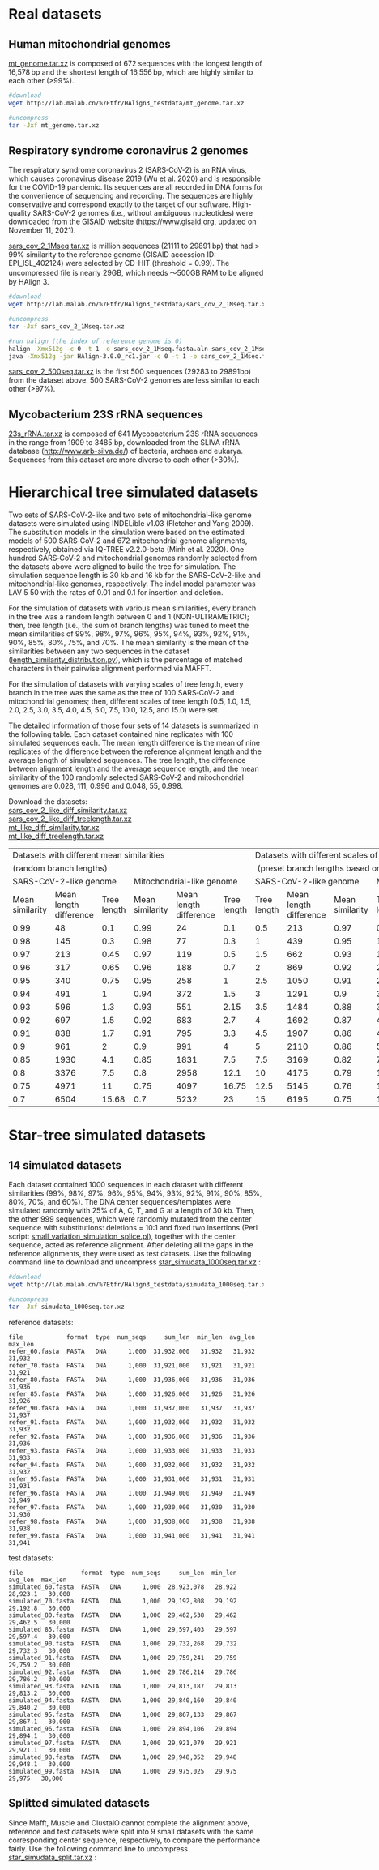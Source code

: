 # Real datasets 

## Human mitochondrial genomes

<a href="http://lab.malab.cn/%7Etfr/HAlign3_testdata/mt_genome.tar.xz" download="mt_genome.tar.xz">mt_genome.tar.xz</a> is composed of 672 sequences with the longest length of 16,578 bp and the shortest length of 16,556 bp, which are highly similar to each other  (>99%). 
```bash
#download
wget http://lab.malab.cn/%7Etfr/HAlign3_testdata/mt_genome.tar.xz

#uncompress
tar -Jxf mt_genome.tar.xz
```

## Respiratory syndrome coronavirus 2 genomes

The respiratory syndrome coronavirus 2 (SARS‑CoV‑2) is an RNA virus, which causes coronavirus disease 2019 (Wu et al. 2020) and is responsible for the COVID-19 pandemic. Its sequences are all recorded in DNA forms for the convenience of sequencing and recording. The sequences are highly conservative and correspond exactly to the target of our software. High-quality SARS-CoV-2 genomes (i.e., without ambiguous nucleotides) were downloaded from the GISAID website (https://www.gisaid.org, updated on November 11, 2021). 

<a href="http://lab.malab.cn/%7Etfr/HAlign3_testdata/sars_cov_2_1Mseq.tar.xz" download="sars_cov_2_1Mseq.tar.xz">sars_cov_2_1Mseq.tar.xz</a> is million sequences (21111 to 29891 bp) that had > 99% similarity to the reference genome (GISAID accession ID: EPI_ISL_402124) were selected by CD-HIT (threshold = 0.99). The uncompressed file is nearly 29GB, which needs ～500GB RAM to be aligned by HAlign 3. 
```bash
#download
wget http://lab.malab.cn/%7Etfr/HAlign3_testdata/sars_cov_2_1Mseq.tar.xz

#uncompress
tar -Jxf sars_cov_2_1Mseq.tar.xz

#run halign (the index of reference genome is 0)
halign -Xmx512g -c 0 -t 1 -o sars_cov_2_1Mseq.fasta.aln sars_cov_2_1Mseq.fasta   #conda version
java -Xmx512g -jar HAlign-3.0.0_rc1.jar -c 0 -t 1 -o sars_cov_2_1Mseq.fasta.aln sars_cov_2_1Mseq.fasta   #released package
```


<a href="http://lab.malab.cn/%7Etfr/HAlign3_testdata/sars_cov_2_500seq.tar.xz" download="sars_cov_2_500seq.tar.xz">sars_cov_2_500seq.tar.xz</a> is the first 500 sequences (29283 to 29891bp) from the dataset above. 500 SARS-CoV-2 genomes are less similar to each other (>97%).



## Mycobacterium 23S rRNA sequences

<a href="http://lab.malab.cn/%7Etfr/HAlign3_testdata/23s_rRNA.tar.xz" download="23s_rRNA.tar.xz">23s_rRNA.tar.xz</a> is composed of 641 Mycobacterium 23S rRNA sequences in the range from 1909 to 3485 bp, downloaded from the SLIVA rRNA database (http://www.arb-silva.de/) of bacteria, archaea and eukarya. Sequences from this dataset are more diverse to each other (>30%).



# Hierarchical tree simulated datasets


Two sets of SARS-CoV-2-like and two sets of mitochondrial-like genome datasets were simulated using INDELible v1.03 (Fletcher and Yang 2009). The substitution models in the simulation were based on the estimated models of 500 SARS‑CoV‑2 and 672 mitochondrial genome alignments, respectively, obtained via IQ-TREE v2.2.0-beta (Minh et al. 2020). One hundred SARS‑CoV‑2 and mitochondrial genomes randomly selected from the datasets above were aligned to build the tree for simulation. The simulation sequence length is 30 kb and 16 kb for the SARS-CoV-2-like and mitochondrial-like genomes, respectively. The indel model parameter was LAV 5 50 with the rates of 0.01 and 0.1 for insertion and deletion.

For the simulation of datasets with various mean similarities, every branch in the tree was a random length between 0 and 1 (NON-ULTRAMETRIC); then, tree length (i.e., the sum of branch lengths) was tuned to meet the mean similarities of 99%, 98%, 97%, 96%, 95%, 94%, 93%, 92%, 91%, 90%, 85%, 80%, 75%, and 70%. The mean similarity is the mean of the similarities between any two sequences in the dataset ([length_similarity_distribution.py](https://github.com/malabz/MSATOOLS/tree/main/length_similarity_distribution)), which is the percentage of matched characters in their pairwise alignment performed via MAFFT.

For the simulation of datasets with varying scales of tree length, every branch in the tree was the same as the tree of 100 SARS‑CoV‑2 and mitochondrial genomes; then, different scales of tree length (0.5, 1.0, 1.5, 2.0, 2.5, 3.0, 3.5, 4.0, 4.5, 5.0, 7.5, 10.0, 12.5, and 15.0) were set.

The detailed information of those four sets of 14 datasets is summarized in the following table. Each dataset contained nine replicates with 100 simulated sequences each. The mean length difference is the mean of nine replicates of the difference between the reference alignment length and the average length of simulated sequences. The tree length, the difference between alignment length and the average sequence length, and the mean similarity of the 100 randomly selected SARS‑CoV‑2 and mitochondrial genomes are 0.028, 111, 0.996 and 0.048, 55, 0.998.


Download the datasets:                                                                                    
<a href="http://lab.malab.cn/%7Etfr/HAlign3_testdata/sars_cov_2_like_diff_similarity.tar.xz" download="sars_cov_2_like_diff_similarity.tar.xz">sars_cov_2_like_diff_similarity.tar.xz</a>                               
<a href="http://lab.malab.cn/%7Etfr/HAlign3_testdata/sars_cov_2_like_diff_treelength.tar.xz" download="sars_cov_2_like_diff_treelength.tar.xz">sars_cov_2_like_diff_treelength.tar.xz</a>                                           
<a href="http://lab.malab.cn/%7Etfr/HAlign3_testdata/mt_like_diff_similarity.tar.xz" download="mt_like_diff_similarity.tar.xz">mt_like_diff_similarity.tar.xz</a>                            
<a href="http://lab.malab.cn/%7Etfr/HAlign3_testdata/mt_like_diff_treelength.tar.xz" download="mt_like_diff_treelength.tar.xz">mt_like_diff_treelength.tar.xz</a>            

<html xmlns:v="urn:schemas-microsoft-com:vml" xmlns:o="urn:schemas-microsoft-com:office:office" xmlns:x="urn:schemas-microsoft-com:office:excel" xmlns="http://www.w3.org/TR/REC-html40">
 </head>
 <body link="blue" vlink="purple">
  <table width="660" border="0" cellpadding="0" cellspacing="0" style='width:660pt;border-collapse:collapse;table-layout:fixed;'>
   <col width="55" span="12" style='mso-width-source:userset;mso-width-alt:2423;'/>
   <tr height="19.10" style='height:19.10pt;mso-height-source:userset;mso-height-alt:382;'>
    <td class="xl65" height="19.10" width="330" colspan="6" style='height:19.10pt;width:330pt;border-right:none;border-bottom:none;' x:str>Datasets with different mean similarities</td>
    <td class="xl65" width="330" colspan="6" style='width:330pt;border-right:none;border-bottom:none;' x:str>Datasets with different scales of tree length</td>
   </tr>
   <tr height="10" style='height:10.00pt;mso-height-source:userset;mso-height-alt:200;'>
    <td class="xl67" height="10" colspan="6" style='height:10.00pt;border-right:none;border-bottom:none;' x:str>(random branch lengths)</td>
    <td class="xl67" colspan="6" style='border-right:none;border-bottom:none;' x:str><span style='mso-spacerun:yes;'>&nbsp;</span><font class="font2">(preset branch lengths based on real cases)</font></td>
   </tr>
   <tr height="17.60" style='height:17.60pt;mso-height-source:userset;mso-height-alt:352;'>
    <td class="xl68" height="17.60" colspan="3" style='height:17.60pt;border-right:none;border-bottom:none;' x:str>SARS-CoV-2-like genome</td>
    <td class="xl68" colspan="3" style='border-right:none;border-bottom:none;' x:str>Mitochondrial-like genome</td>
    <td class="xl68" colspan="3" style='border-right:none;border-bottom:none;' x:str>SARS-CoV-2-like genome</td>
    <td class="xl68" colspan="3" style='border-right:none;border-bottom:none;' x:str>Mitochondrial-like genome</td>
   </tr>
   <tr height="22" style='height:22.00pt;'>
    <td class="xl69" height="22" style='height:22.00pt;' x:str>Mean similarity</td>
    <td class="xl70" x:str>Mean length difference</td>
    <td class="xl70" x:str>Tree length</td>
    <td class="xl69" x:str>Mean similarity</td>
    <td class="xl70" x:str>Mean length difference</td>
    <td class="xl70" x:str>Tree length</td>
    <td class="xl69" x:str>Tree length</td>
    <td class="xl70" x:str>Mean length difference</td>
    <td class="xl70" x:str>Mean similarity</td>
    <td class="xl69" x:str>Tree length</td>
    <td class="xl70" x:str>Mean length difference</td>
    <td class="xl70" x:str>Mean similarity</td>
   </tr>
   <tr height="17.60" style='height:17.60pt;'>
    <td class="xl71" height="17.60" style='height:17.60pt;' x:num>0.99</td>
    <td class="xl68" x:num>48</td>
    <td class="xl68" x:num>0.1</td>
    <td class="xl71" x:num>0.99</td>
    <td class="xl68" x:num>24</td>
    <td class="xl68" x:num>0.1</td>
    <td class="xl71" x:num>0.5</td>
    <td class="xl68" x:num>213</td>
    <td class="xl68" x:num>0.97</td>
    <td class="xl71" x:num>0.5</td>
    <td class="xl68" x:num>115</td>
    <td class="xl68" x:num>0.98</td>
   </tr>
   <tr height="17.60" style='height:17.60pt;'>
    <td class="xl71" height="17.60" style='height:17.60pt;' x:num>0.98</td>
    <td class="xl68" x:num>145</td>
    <td class="xl68" x:num>0.3</td>
    <td class="xl71" x:num>0.98</td>
    <td class="xl68" x:num>77</td>
    <td class="xl68" x:num>0.3</td>
    <td class="xl71" x:num>1</td>
    <td class="xl68" x:num>439</td>
    <td class="xl68" x:num>0.95</td>
    <td class="xl71" x:num>1</td>
    <td class="xl68" x:num>223</td>
    <td class="xl68" x:num>0.96</td>
   </tr>
   <tr height="17.60" style='height:17.60pt;'>
    <td class="xl71" height="17.60" style='height:17.60pt;' x:num>0.97</td>
    <td class="xl68" x:num>213</td>
    <td class="xl68" x:num>0.45</td>
    <td class="xl71" x:num>0.97</td>
    <td class="xl68" x:num>119</td>
    <td class="xl68" x:num>0.5</td>
    <td class="xl71" x:num>1.5</td>
    <td class="xl68" x:num>662</td>
    <td class="xl68" x:num>0.93</td>
    <td class="xl71" x:num>1.5</td>
    <td class="xl68" x:num>333</td>
    <td class="xl68" x:num>0.95</td>
   </tr>
   <tr height="17.60" style='height:17.60pt;'>
    <td class="xl71" height="17.60" style='height:17.60pt;' x:num>0.96</td>
    <td class="xl68" x:num>317</td>
    <td class="xl68" x:num>0.65</td>
    <td class="xl71" x:num>0.96</td>
    <td class="xl68" x:num>188</td>
    <td class="xl68" x:num>0.7</td>
    <td class="xl71" x:num>2</td>
    <td class="xl68" x:num>869</td>
    <td class="xl68" x:num>0.92</td>
    <td class="xl71" x:num>2</td>
    <td class="xl68" x:num>456</td>
    <td class="xl68" x:num>0.95</td>
   </tr>
   <tr height="17.60" style='height:17.60pt;'>
    <td class="xl71" height="17.60" style='height:17.60pt;' x:num>0.95</td>
    <td class="xl68" x:num>340</td>
    <td class="xl68" x:num>0.75</td>
    <td class="xl71" x:num>0.95</td>
    <td class="xl68" x:num>258</td>
    <td class="xl68" x:num>1</td>
    <td class="xl71" x:num>2.5</td>
    <td class="xl68" x:num>1050</td>
    <td class="xl68" x:num>0.91</td>
    <td class="xl71" x:num>2.5</td>
    <td class="xl68" x:num>553</td>
    <td class="xl68" x:num>0.94</td>
   </tr>
   <tr height="17.60" style='height:17.60pt;'>
    <td class="xl71" height="17.60" style='height:17.60pt;' x:num>0.94</td>
    <td class="xl68" x:num>491</td>
    <td class="xl68" x:num>1</td>
    <td class="xl71" x:num>0.94</td>
    <td class="xl68" x:num>372</td>
    <td class="xl68" x:num>1.5</td>
    <td class="xl71" x:num>3</td>
    <td class="xl68" x:num>1291</td>
    <td class="xl68" x:num>0.9</td>
    <td class="xl71" x:num>3</td>
    <td class="xl68" x:num>658</td>
    <td class="xl68" x:num>0.93</td>
   </tr>
   <tr height="17.60" style='height:17.60pt;'>
    <td class="xl71" height="17.60" style='height:17.60pt;' x:num>0.93</td>
    <td class="xl68" x:num>596</td>
    <td class="xl68" x:num>1.3</td>
    <td class="xl71" x:num>0.93</td>
    <td class="xl68" x:num>551</td>
    <td class="xl68" x:num>2.15</td>
    <td class="xl71" x:num>3.5</td>
    <td class="xl68" x:num>1484</td>
    <td class="xl68" x:num>0.88</td>
    <td class="xl71" x:num>3.5</td>
    <td class="xl68" x:num>769</td>
    <td class="xl68" x:num>0.93</td>
   </tr>
   <tr height="17.60" style='height:17.60pt;'>
    <td class="xl71" height="17.60" style='height:17.60pt;' x:num>0.92</td>
    <td class="xl68" x:num>697</td>
    <td class="xl68" x:num>1.5</td>
    <td class="xl71" x:num>0.92</td>
    <td class="xl68" x:num>683</td>
    <td class="xl68" x:num>2.7</td>
    <td class="xl71" x:num>4</td>
    <td class="xl68" x:num>1692</td>
    <td class="xl68" x:num>0.87</td>
    <td class="xl71" x:num>4</td>
    <td class="xl68" x:num>879</td>
    <td class="xl68" x:num>0.92</td>
   </tr>
   <tr height="17.60" style='height:17.60pt;'>
    <td class="xl71" height="17.60" style='height:17.60pt;' x:num>0.91</td>
    <td class="xl68" x:num>838</td>
    <td class="xl68" x:num>1.7</td>
    <td class="xl71" x:num>0.91</td>
    <td class="xl68" x:num>795</td>
    <td class="xl68" x:num>3.3</td>
    <td class="xl71" x:num>4.5</td>
    <td class="xl68" x:num>1907</td>
    <td class="xl68" x:num>0.86</td>
    <td class="xl71" x:num>4.5</td>
    <td class="xl68" x:num>998</td>
    <td class="xl68" x:num>0.91</td>
   </tr>
   <tr height="17.60" style='height:17.60pt;'>
    <td class="xl71" height="17.60" style='height:17.60pt;' x:num>0.9</td>
    <td class="xl68" x:num>961</td>
    <td class="xl68" x:num>2</td>
    <td class="xl71" x:num>0.9</td>
    <td class="xl68" x:num>991</td>
    <td class="xl68" x:num>4</td>
    <td class="xl71" x:num>5</td>
    <td class="xl68" x:num>2110</td>
    <td class="xl68" x:num>0.86</td>
    <td class="xl71" x:num>5</td>
    <td class="xl68" x:num>1104</td>
    <td class="xl68" x:num>0.91</td>
   </tr>
   <tr height="17.60" style='height:17.60pt;'>
    <td class="xl71" height="17.60" style='height:17.60pt;' x:num>0.85</td>
    <td class="xl68" x:num>1930</td>
    <td class="xl68" x:num>4.1</td>
    <td class="xl71" x:num>0.85</td>
    <td class="xl68" x:num>1831</td>
    <td class="xl68" x:num>7.5</td>
    <td class="xl71" x:num>7.5</td>
    <td class="xl68" x:num>3169</td>
    <td class="xl68" x:num>0.82</td>
    <td class="xl71" x:num>7.5</td>
    <td class="xl68" x:num>1630</td>
    <td class="xl68" x:num>0.89</td>
   </tr>
   <tr height="17.60" style='height:17.60pt;'>
    <td class="xl71" height="17.60" style='height:17.60pt;' x:num>0.8</td>
    <td class="xl68" x:num>3376</td>
    <td class="xl68" x:num>7.5</td>
    <td class="xl71" x:num>0.8</td>
    <td class="xl68" x:num>2958</td>
    <td class="xl68" x:num>12.1</td>
    <td class="xl71" x:num>10</td>
    <td class="xl68" x:num>4175</td>
    <td class="xl68" x:num>0.79</td>
    <td class="xl71" x:num>10</td>
    <td class="xl68" x:num>2166</td>
    <td class="xl68" x:num>0.86</td>
   </tr>
   <tr height="17.60" style='height:17.60pt;'>
    <td class="xl71" height="17.60" style='height:17.60pt;' x:num>0.75</td>
    <td class="xl68" x:num>4971</td>
    <td class="xl68" x:num>11</td>
    <td class="xl71" x:num>0.75</td>
    <td class="xl68" x:num>4097</td>
    <td class="xl68" x:num>16.75</td>
    <td class="xl71" x:num>12.5</td>
    <td class="xl68" x:num>5145</td>
    <td class="xl68" x:num>0.76</td>
    <td class="xl71" x:num>12.5</td>
    <td class="xl68" x:num>2698</td>
    <td class="xl68" x:num>0.84</td>
   </tr>
   <tr height="17.60" style='height:17.60pt;'>
    <td class="xl72" height="17.60" style='height:17.60pt;' x:num>0.7</td>
    <td class="xl73" x:num>6504</td>
    <td class="xl73" x:num>15.68</td>
    <td class="xl72" x:num>0.7</td>
    <td class="xl73" x:num>5232</td>
    <td class="xl73" x:num>23</td>
    <td class="xl72" x:num>15</td>
    <td class="xl73" x:num>6195</td>
    <td class="xl73" x:num>0.75</td>
    <td class="xl72" x:num>15</td>
    <td class="xl73" x:num>3220</td>
    <td class="xl73" x:num>0.82</td>
   </tr>
  </table>
 </body>
</html>





# Star-tree simulated datasets

## 14 simulated datasets

Each dataset contained 1000 sequences in each dataset with different similarities (99%, 98%, 97%, 96%, 95%, 94%, 93%, 92%, 91%, 90%, 85%, 80%, 70%, and 60%). The DNA center sequences/templates were simulated randomly with 25% of A, C, T, and G at a length of 30 kb. Then, the other 999 sequences, which were randomly mutated from the center sequence with substitutions: deletions = 10:1 and fixed two insertions (Perl script: [small_variation_simulation_splice.pl](https://github.com/malabz/MSATOOLS/tree/main/small_variation_simulation)), together with the center sequence, acted as reference alignment. After deleting all the gaps in the reference alignments, they were used as test datasets. Use the following command line to download and uncompress <a href="http://lab.malab.cn/%7Etfr/HAlign3_testdata/star_simudata_1000seq.tar.xz" download="star_simudata_1000seq.tar.xz">star_simudata_1000seq.tar.xz</a> :

```bash
#download
wget http://lab.malab.cn/%7Etfr/HAlign3_testdata/simudata_1000seq.tar.xz

#uncompress
tar -Jxf simudata_1000seq.tar.xz
```

reference datasets:

```
file            format  type  num_seqs     sum_len  min_len  avg_len  max_len
refer_60.fasta  FASTA   DNA      1,000  31,932,000   31,932   31,932   31,932
refer_70.fasta  FASTA   DNA      1,000  31,921,000   31,921   31,921   31,921
refer_80.fasta  FASTA   DNA      1,000  31,936,000   31,936   31,936   31,936
refer_85.fasta  FASTA   DNA      1,000  31,926,000   31,926   31,926   31,926
refer_90.fasta  FASTA   DNA      1,000  31,937,000   31,937   31,937   31,937
refer_91.fasta  FASTA   DNA      1,000  31,932,000   31,932   31,932   31,932
refer_92.fasta  FASTA   DNA      1,000  31,936,000   31,936   31,936   31,936
refer_93.fasta  FASTA   DNA      1,000  31,933,000   31,933   31,933   31,933
refer_94.fasta  FASTA   DNA      1,000  31,932,000   31,932   31,932   31,932
refer_95.fasta  FASTA   DNA      1,000  31,931,000   31,931   31,931   31,931
refer_96.fasta  FASTA   DNA      1,000  31,949,000   31,949   31,949   31,949
refer_97.fasta  FASTA   DNA      1,000  31,930,000   31,930   31,930   31,930
refer_98.fasta  FASTA   DNA      1,000  31,938,000   31,938   31,938   31,938
refer_99.fasta  FASTA   DNA      1,000  31,941,000   31,941   31,941   31,941
```

test datasets:

```
file                format  type  num_seqs     sum_len  min_len   avg_len  max_len
simulated_60.fasta  FASTA   DNA      1,000  28,923,078   28,922  28,923.1   30,000
simulated_70.fasta  FASTA   DNA      1,000  29,192,808   29,192  29,192.8   30,000
simulated_80.fasta  FASTA   DNA      1,000  29,462,538   29,462  29,462.5   30,000
simulated_85.fasta  FASTA   DNA      1,000  29,597,403   29,597  29,597.4   30,000
simulated_90.fasta  FASTA   DNA      1,000  29,732,268   29,732  29,732.3   30,000
simulated_91.fasta  FASTA   DNA      1,000  29,759,241   29,759  29,759.2   30,000
simulated_92.fasta  FASTA   DNA      1,000  29,786,214   29,786  29,786.2   30,000
simulated_93.fasta  FASTA   DNA      1,000  29,813,187   29,813  29,813.2   30,000
simulated_94.fasta  FASTA   DNA      1,000  29,840,160   29,840  29,840.2   30,000
simulated_95.fasta  FASTA   DNA      1,000  29,867,133   29,867  29,867.1   30,000
simulated_96.fasta  FASTA   DNA      1,000  29,894,106   29,894  29,894.1   30,000
simulated_97.fasta  FASTA   DNA      1,000  29,921,079   29,921  29,921.1   30,000
simulated_98.fasta  FASTA   DNA      1,000  29,948,052   29,948  29,948.1   30,000
simulated_99.fasta  FASTA   DNA      1,000  29,975,025   29,975    29,975   30,000
```



## Splitted simulated datasets

Since Mafft, Muscle and ClustalO cannot complete the alignment above, reference and test datasets were split into 9 small datasets with the same corresponding center sequence, respectively, to compare the performance fairly. Use the following command line to uncompress <a href="http://lab.malab.cn/%7Etfr/HAlign3_testdata/star_simudata_split.tar.xz" download="star_simudata_split.tar.xz">star_simudata_split.tar.xz</a> :

